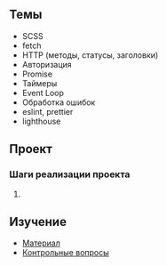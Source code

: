 ## Темы
- SCSS
- fetch
- HTTP (методы, статусы, заголовки)
- Авторизация
- Promise
- Таймеры
- Event Loop
- Обработка ошибок
- eslint, prettier
- lighthouse
## Проект


### Шаги реализации проекта
1. 
## Изучение
* [Материал](sections/frontend-async/learn.md)
* [Контрольные вопросы](sections/frontend-async/questions.md)
